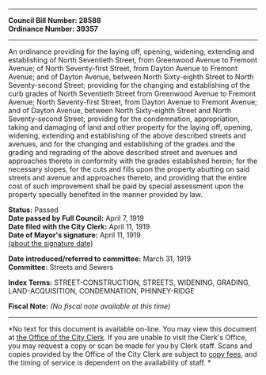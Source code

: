 * * * * *  
  
**Council Bill Number: [](#h0)[](#h2)28588**   
**Ordinance Number: 39357**  
  
* * * * *  
  
An ordinance providing for the laying off, opening, widening, extending and establishing of North Seventieth Street, from Greenwood Avenue to Fremont Avenue; of North Seventy-first Street, from Dayton Avenue to Fremont Avenue; and of Dayton Avenue, between North Sixty-eighth Street to North Seventy-second Street; providing for the changing and establishing of the curb grades of North Seventieth Street from Greenwood Avenue to Fremont Avenue; North Seventy-first Street, from Dayton Avenue to Fremont Avenue; and of Dayton Avenue, between North Sixty-eighth Street and North Seventy-second Street; providing for the condemnation, appropriation, taking and damaging of land and other property for the laying off, opening, widening, extending and establishing of the above described streets and avenues, and for the changing and establishing of the grades and the grading and regrading of the above described street and avenues and approaches thereto in conformity with the grades established herein; for the necessary slopes, for the cuts and fills upon the property abutting on said streets and avenue and approaches thereto, and providing that the entire cost of such improvement shall be paid by special assessment upon the property specially benefited in the manner provided by law.  
  
**Status:** Passed   
**Date passed by Full Council:** April 7, 1919   
**Date filed with the City Clerk:** April 11, 1919   
**Date of Mayor's signature:** April 11, 1919   
[(about the signature date)](/~public/approvaldate.htm)   
  
  
**Date introduced/referred to committee:** March 31, 1919   
**Committee:** Streets and Sewers   
  
**Index Terms:** STREET-CONSTRUCTION, STREETS, WIDENING, GRADING, LAND-ACQUISITION, CONDEMNATION, PHINNEY-RIDGE  
  
**Fiscal Note:** *(No fiscal note available at this time)*  
  
* * * * *  
  
*No text for this document is available on-line. You may view this document at [the Office of the City Clerk](http://www.seattle.gov/leg/clerk/contactUs.htm). If you are unable to visit the Clerk's Office, you may request a copy or scan be made for you by Clerk staff. Scans and copies provided by the Office of the City Clerk are subject to [copy fees](http://clerk.seattle.gov/~public/clerkfees.htm), and the timing of service is dependent on the availability of staff. *  
  
  
